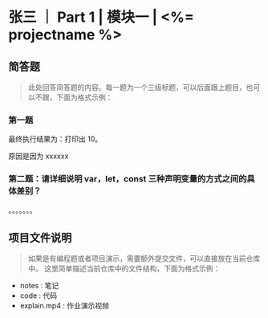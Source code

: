 # 张三 ｜ Part 1 | 模块一 | <%= projectname %>

## 简答题

> 此处回答简答题的内容。每一题为一个三级标题，可以后面跟上题目，也可以不跟，下面为格式示例：

### 第一题

最终执行结果为：打印出 10。

原因是因为 xxxxxx

### 第二题：请详细说明 var，let，const 三种声明变量的方式之间的具体差别？

。。。。。。。

## 项目文件说明

> 如果是有编程题或者项目演示，需要额外提交文件，可以直接放在当前仓库中。
> 这里简单描述当前仓库中的文件结构，下面为格式示例：

- notes : 笔记
- code : 代码
- explain.mp4 : 作业演示视频
